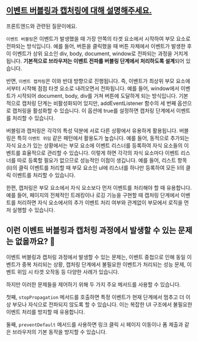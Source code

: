 ## [이벤트 버블링과 캡처링에 대해 설명해주세요.](https://www.maeil-mail.kr/question/91)

프론트엔드와 관련된 질문이에요.

`이벤트 버블링`은 이벤트가 발생했을 때 가장 안쪽의 타겟 요소에서 시작하여 부모 요소로 전파되는 방식입니다. 예를 들어, 버튼을 클릭했을 때 버튼 자체에서 이벤트가 발생한 후 이 이벤트가 상위 요소인 div, body, document, window로 전파되는 과정을 거치게 됩니다. **기본적으로 브라우저는 이벤트 전파를 버블링 단계에서 처리하도록 설계**되어 있습니다.

반면, `이벤트 캡처링`은 이와 반대 방향으로 진행됩니다. 즉, 이벤트가 최상위 부모 요소에서부터 시작해 점점 타겟 요소로 내려오면서 전파됩니다. 예를 들어, window에서 이벤트가 시작되어 document, body, div를 거쳐 버튼에 도달하게 되는 방식입니다. 기본적으로 캡처링 단계는 비활성화되어 있지만, addEventListener 함수의 세 번째 옵션으로 캡처링을 활성화할 수 있습니다. 이 옵션에 true를 설정하면 캡처링 단계에서 이벤트를 처리할 수 있습니다.

버블링과 캡처링은 각각의 특성 덕분에 서로 다른 상황에서 유용하게 활용됩니다. 버블링은 특히 `이벤트 위임` 같은 패턴에서 활용도가 높습니다. 예를 들어, 동적으로 추가되는 자식 요소가 있는 상황에서는 부모 요소에 이벤트 리스너를 등록하여 자식 요소들의 이벤트를 효율적으로 관리할 수 있습니다. 이렇게 하면 각각의 자식 요소마다 이벤트 리스너를 따로 등록할 필요가 없으므로 성능적인 이점이 생깁니다. 예를 들어, 리스트 항목(li)의 클릭 이벤트를 처리할 때 부모 요소인 ul에 리스너를 하나만 등록하여 모든 li의 클릭 이벤트를 처리할 수 있습니다.

한편, 캡처링은 부모 요소에서 자식 요소보다 먼저 이벤트를 처리해야 할 때 유용합니다. 예를 들어, 페이지의 전체적인 트래킹이나 로깅 기능을 구현할 때 캡처링 단계에서 이벤트를 처리하면 자식 요소에서의 추가 이벤트 처리 여부와 관계없이 부모에서 로직을 먼저 실행할 수 있습니다.

## 이런 이벤트 버블링과 캡처링 과정에서 발생할 수 있는 문제는 없을까요? 🤔

이벤트 버블링과 캡처링 과정에서 발생할 수 있는 문제는, 이벤트 중첩으로 인해 동일 이벤트가 중복 처리되는 상황, 캡처링 단계에서 불필요한 이벤트가 처리되는 성능 문제, 이벤트 위임 시 타겟 오작동 등 다양한 사례가 있습니다.

하지만 이러한 문제들을 제어하기 위해 두 가지 주요 메서드를 사용할 수 있습니다.

첫째, `stopPropagation` 메서드를 호출하면 특정 이벤트가 현재 단계에서 멈추고 더 이상 부모나 자식으로 전파되지 않도록 할 수 있습니다. 이는 복잡한 UI 구조에서 불필요한 이벤트 처리를 방지할 때 유용합니다.

둘째, `preventDefault` 메서드를 사용하면 링크 클릭 시 페이지 이동이나 폼 제출과 같은 브라우저의 기본 동작을 방지할 수 있습니다.